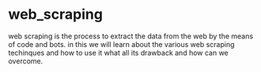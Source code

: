 # web_scraping
web scraping is the process to extract the data from the web by the means of code and bots. in this we will  learn about the various web scraping techinques and how to use it what all its drawback and how can we overcome.
